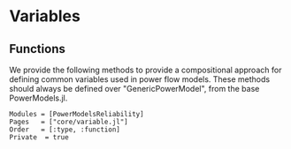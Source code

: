 # Variables

## Functions
We provide the following methods to provide a compositional approach for defining common variables used in power flow models. These methods should always be defined over "GenericPowerModel", from the base PowerModels.jl.

```@autodocs
Modules = [PowerModelsReliability]
Pages   = ["core/variable.jl"]
Order   = [:type, :function]
Private  = true
```
